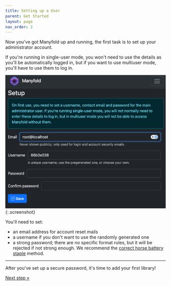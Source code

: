 ```yaml
---
title: Setting up a User
parent: Get Started
layout: page
nav_order: 2
---
```


Now you've got Manyfold up and running, the first task is to set up your administrator account.

If you're running in single-user mode, you won't need to use the details as you'll be automatically
logged in, but if you want to use multiuser mode, you'll have to use them to log in.

![Administrator setup page](/images/get-started/administrator.png){:.screenshot}

You'll need to set:

* an email address for account reset mails
* a username if you don't want to use the randomly generated one
* a strong password; there are no specific format rules, but it will be rejected if not strong enough. We recommend the [correct horse battery staple](https://www.correcthorsebatterystaple.net/index.html) method.

<hr/>

<p>
	After you've set up a secure password, it's time to add your first library!
</p>

<a class='btn btn-purple' href='/get-started/administrator'>Next step &raquo;</a>
